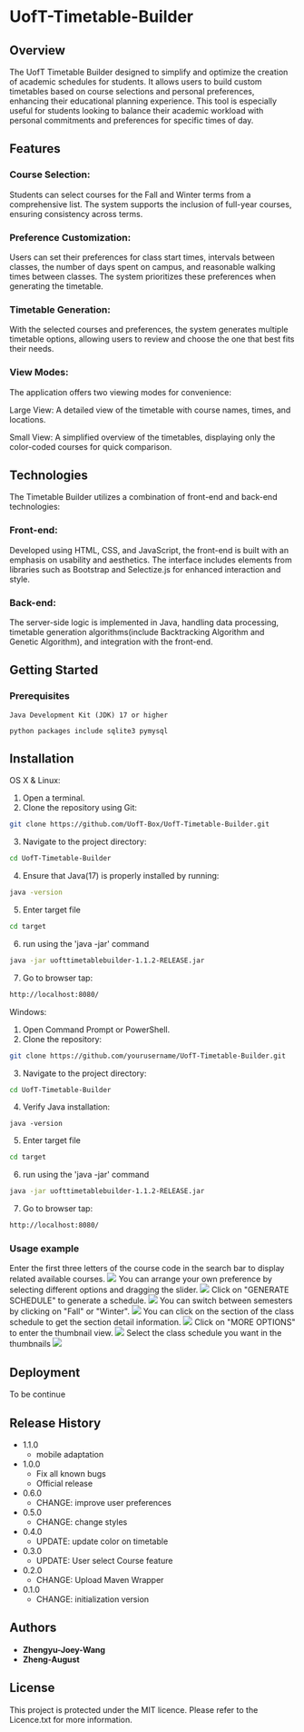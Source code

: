 # UofT-Timetable-Builder
## Overview
The UofT Timetable Builder designed to simplify and optimize the creation of academic schedules for students. It allows users to build custom timetables based on course selections and personal preferences, enhancing their educational planning experience. This tool is especially useful for students looking to balance their academic workload with personal commitments and preferences for specific times of day.

## Features
### Course Selection: 
Students can select courses for the Fall and Winter terms from a comprehensive list. The system supports the inclusion of full-year courses, ensuring consistency across terms.

### Preference Customization: 
Users can set their preferences for class start times, intervals between classes, the number of days spent on campus, and reasonable walking times between classes. The system prioritizes these preferences when generating the timetable.

### Timetable Generation: 
With the selected courses and preferences, the system generates multiple timetable options, allowing users to review and choose the one that best fits their needs.

### View Modes: 
The application offers two viewing modes for convenience:

Large View: A detailed view of the timetable with course names, times, and locations.

Small View: A simplified overview of the timetables, displaying only the color-coded courses for quick comparison.

## Technologies
The Timetable Builder utilizes a combination of front-end and back-end technologies:

### Front-end: 
Developed using HTML, CSS, and JavaScript, the front-end is built with an emphasis on usability and aesthetics. The interface includes elements from libraries such as Bootstrap and Selectize.js for enhanced interaction and style.

### Back-end: 
The server-side logic is implemented in Java, handling data processing, timetable generation algorithms(include Backtracking Algorithm and Genetic Algorithm), and integration with the front-end.

## Getting Started
### Prerequisites

```
Java Development Kit (JDK) 17 or higher
```
```
python packages include sqlite3 pymysql
```

## Installation

OS X & Linux:


1. Open a terminal.
2. Clone the repository using Git:
```sh
git clone https://github.com/UofT-Box/UofT-Timetable-Builder.git
```
3. Navigate to the project directory:
```sh
cd UofT-Timetable-Builder
```
4. Ensure that Java(17) is properly installed by running:
```sh
java -version
```
5. Enter target file
```sh
cd target
```
6. run using the 'java -jar' command
```sh
java -jar uofttimetablebuilder-1.1.2-RELEASE.jar
```
7. Go to browser tap:
```sh
http://localhost:8080/
```

Windows:
1. Open Command Prompt or PowerShell.
2. Clone the repository:
```sh
git clone https://github.com/yourusername/UofT-Timetable-Builder.git
```
3. Navigate to the project directory:
```sh
cd UofT-Timetable-Builder
```
4. Verify Java installation:
```
java -version
```
5. Enter target file
```sh
cd target
```
6. run using the 'java -jar' command
```sh
java -jar uofttimetablebuilder-1.1.2-RELEASE.jar
```
7. Go to browser tap:
```sh
http://localhost:8080/
```

### Usage example
Enter the first three letters of the course code in the search bar to display related available courses.
![](https://github.com/UofT-Box/image/blob/671ee8dff6486f3130e1987e6cf46cad3ad5666f/timetablebuilder1.png?raw=true)
You can arrange your own preference by selecting different options and dragging the slider.
![](https://github.com/UofT-Box/image/blob/master/timetablebuilder2.png?raw=true)
Click on "GENERATE SCHEDULE" to generate a schedule.
![](https://github.com/UofT-Box/image/blob/master/timetablebuilder3.png?raw=true)
You can switch between semesters by clicking on "Fall" or "Winter".
![](https://github.com/UofT-Box/image/blob/master/timetablebuilder4.png?raw=true)
You can click on the section of the class schedule to get the section detail information.
![](https://github.com/UofT-Box/image/blob/master/timetablebuilder5.png?raw=true)
Click on "MORE OPTIONS" to enter the thumbnail view.
![](https://github.com/UofT-Box/image/blob/master/timetablebuilder6.png?raw=true)
Select the class schedule you want in the thumbnails
![](https://github.com/UofT-Box/image/blob/master/timetablebuilder7.png?raw=true)

## Deployment

To be continue

## Release History
* 1.1.0
    * mobile adaptation
* 1.0.0
    * Fix all known bugs
    * Official release
* 0.6.0
    * CHANGE: improve user preferences
* 0.5.0
    * CHANGE: change styles
* 0.4.0
    * UPDATE: update color on timetable
* 0.3.0
    * UPDATE: User select Course feature
* 0.2.0
    * CHANGE: Upload Maven Wrapper
* 0.1.0
    * CHANGE: initialization version

## Authors

* **Zhengyu-Joey-Wang**
* **Zheng-August**


## License
This project is protected under the MIT licence. Please refer to the Licence.txt for more information.